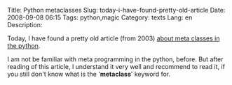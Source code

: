 Title: Python metaclasses
Slug: today-i-have-found-pretty-old-article
Date: 2008-09-08 06:15
Tags: python,magic
Category: texts
Lang: en
Description: 

Today, I have found a pretty old article (from 2003) [about meta classes in the python][1].

I am not be familiar with meta programming in the python, before. But after reading of this article, I understand it very well and recommend to read it, if you still don't know what is the '__metaclass__' keyword for.

   [1]: http://www.onlamp.com/lpt/a/3388